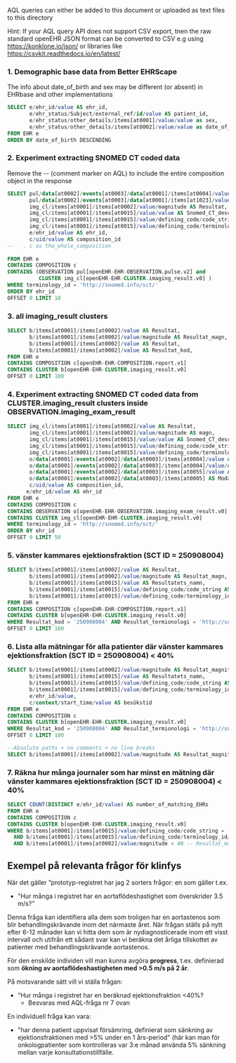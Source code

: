 AQL queries can either be added to this document or uploaded as text files to this directory

Hint: If your AQL query API does not support CSV export, tnen the raw standard openEHR JSON format can be converted to CSV e.g using https://konklone.io/json/ or libraries like https://csvkit.readthedocs.io/en/latest/

### 1. Demographic base data from Better EHRScape
The info about date_of_birth and sex may be different (or absent) in EHRbase and other implementations
```SQL
SELECT e/ehr_id/value AS ehr_id,
       e/ehr_status/Subject/external_ref/id/value AS patient_id,
       e/ehr_status/other_details/items[at0001]/value/value as sex,
       e/ehr_status/other_details/items[at0002]/value/value as date_of_birth
FROM EHR e
ORDER BY date_of_birth DESCENDING
```

### 2. Experiment extracting SNOMED CT coded data

Remove the -- (comment marker on AQL) to include the entire composition object in the response

```SQL
SELECT pul/data[at0002]/events[at0003]/data[at0001]/items[at0004]/value AS frekvens,
       pul/data[at0002]/events[at0003]/data[at0001]/items[at1023]/value AS Rytm,
       img_cl/items[at0001]/items[at0002]/value/magnitude AS Resultat,
       img_cl/items[at0001]/items[at0015]/value/value AS Snomed_CT_description,
       img_cl/items[at0001]/items[at0015]/value/defining_code/code_string AS Snomed_CT_code,
       img_cl/items[at0001]/items[at0015]/value/defining_code/terminology_id/value AS terminology_id,
       e/ehr_id/value AS ehr_id,
       c/uid/value AS composition_id
--   , c as the_whole_composition
      
FROM EHR e
CONTAINS COMPOSITION c 
CONTAINS (OBSERVATION pul[openEHR-EHR-OBSERVATION.pulse.v2] and 
          CLUSTER img_cl[openEHR-EHR-CLUSTER.imaging_result.v0] ) 
WHERE terminology_id = 'http://snomed.info/sct/'
ORDER BY ehr_id
OFFSET 0 LIMIT 10
```

### 3. all imaging_result clusters

```SQL
SELECT b/items[at0001]/items[at0002]/value AS Resultat,
       b/items[at0001]/items[at0002]/value/magnitude AS Resultat_magn,
       b/items[at0001]/items[at0002]/value AS Resultat,
       b/items[at0001]/items[at0002]/value AS Resultat_kod,
FROM EHR e
CONTAINS COMPOSITION c[openEHR-EHR-COMPOSITION.report.v1] 
CONTAINS CLUSTER b[openEHR-EHR-CLUSTER.imaging_result.v0] 
OFFSET 0 LIMIT 100
```
### 4. Experiment extracting SNOMED CT coded data from CLUSTER.imaging_result clusters inside OBSERVATION.imaging_exam_result

```SQL
SELECT img_cl/items[at0001]/items[at0002]/value AS Resultat,
       img_cl/items[at0001]/items[at0002]/value/magnitude AS magn,
       img_cl/items[at0001]/items[at0015]/value/value AS Snomed_CT_description,
       img_cl/items[at0001]/items[at0015]/value/defining_code/code_string AS Snomed_CT_code,
       img_cl/items[at0001]/items[at0015]/value/defining_code/terminology_id/value AS terminology_id,
       o/data[at0001]/events[at0002]/data[at0003]/items[at0004]/value AS Undersökning,
       o/data[at0001]/events[at0002]/data[at0003]/items[at0004]/value/defining_code/code_string AS  Undersökning_kod,
       o/data[at0001]/events[at0002]/data[at0003]/items[at0055]/value AS Anatomisk_lokalisation,
       o/data[at0001]/events[at0002]/data[at0003]/items[at0005] AS Modalitet,
       c/uid/value AS composition_id,
      e/ehr_id/value AS ehr_id
FROM EHR e
CONTAINS COMPOSITION c 
CONTAINS OBSERVATION o[openEHR-EHR-OBSERVATION.imaging_exam_result.v0] 
CONTAINS CLUSTER img_cl[openEHR-EHR-CLUSTER.imaging_result.v0] 
WHERE terminology_id = 'http://snomed.info/sct/'
ORDER BY ehr_id
OFFSET 0 LIMIT 50
```

### 5. vänster kammares ejektionsfraktion (SCT ID = 250908004)

```SQL
SELECT b/items[at0001]/items[at0002]/value AS Resultat,
       b/items[at0001]/items[at0002]/value/magnitude AS Resultat_magn,
       b/items[at0001]/items[at0015]/value AS Resultatets_namn,
       b/items[at0001]/items[at0015]/value/defining_code/code_string AS Resultat_kod,
       b/items[at0001]/items[at0015]/value/defining_code/terminology_id/value AS Resultat_termionologi
FROM EHR e
CONTAINS COMPOSITION c[openEHR-EHR-COMPOSITION.report.v1] 
CONTAINS CLUSTER b[openEHR-EHR-CLUSTER.imaging_result.v0] 
WHERE Resultat_kod = '250908004' AND Resultat_termionologi = 'http://snomed.info/sct/'
OFFSET 0 LIMIT 100
```
### 6. Lista alla mätningar för alla patienter där vänster kammares ejektionsfraktion (SCT ID = 250908004) < 40%

```SQL
SELECT b/items[at0001]/items[at0002]/value/magnitude AS Resultat_magnitud,
       b/items[at0001]/items[at0015]/value AS Resultatets_namn,
       b/items[at0001]/items[at0015]/value/defining_code/code_string AS Resultat_kod,
       b/items[at0001]/items[at0015]/value/defining_code/terminology_id/value AS Resultat_termionologi,
       e/ehr_id/value,
       c/context/start_time/value AS besökstid
FROM EHR e
CONTAINS COMPOSITION c
CONTAINS CLUSTER b[openEHR-EHR-CLUSTER.imaging_result.v0] 
WHERE Resultat_kod = '250908004' AND Resultat_termionologi = 'http://snomed.info/sct/' AND Resultat_magnitud < 40
OFFSET 0 LIMIT 100

--Absolute paths + no comments + no line breaks
SELECT b/items[at0001]/items[at0002]/value/magnitude AS Resultat_magnitud, b/items[at0001]/items[at0015]/value AS Resultatets_namn, b/items[at0001]/items[at0015]/value/defining_code/code_string AS Resultat_kod, b/items[at0001]/items[at0015]/value/defining_code/terminology_id/value AS Resultat_termionologi, e/ehr_id/value FROM EHR e CONTAINS COMPOSITION c CONTAINS CLUSTER b[openEHR-EHR-CLUSTER.imaging_result.v0] WHERE b/items[at0001]/items[at0015]/value/defining_code/code_string = '250908004' AND b/items[at0001]/items[at0015]/value/defining_code/terminology_id/value = 'http://snomed.info/sct/' AND b/items[at0001]/items[at0002]/value/magnitude < 40
```

### 7. Räkna hur många journaler som har minst en mätning där vänster kammares ejektionsfraktion (SCT ID = 250908004) < 40%
```SQL
SELECT COUNT(DISTINCT e/ehr_id/value) AS number_of_matching_EHRs 
FROM EHR e
CONTAINS COMPOSITION c
CONTAINS CLUSTER b[openEHR-EHR-CLUSTER.imaging_result.v0] 
WHERE b/items[at0001]/items[at0015]/value/defining_code/code_string = '250908004' -- Resultat_kod
  AND b/items[at0001]/items[at0015]/value/defining_code/terminology_id/value  = 'http://snomed.info/sct/'--Resultat_termionologi
  AND b/items[at0001]/items[at0002]/value/magnitude < 40 -- Resultat_magnitud
```

## Exempel på relevanta frågor för klinfys

När det gäller ”prototyp-registret har jag 2 sorters frågor: en som gäller t.ex. 
* "Hur många i registret har en aortaflödeshastighet som överskrider 3.5 m/s?” 
 
Denna fråga kan identifiera alla dem som troligen har en aortastenos som blir behandlingskrävande inom det närmaste året. När frågan ställs på nytt efter 6-12 månader kan vi hitta dem som är nydiagnosticerade inom ett visst intervall och utifrån ett sådant svar kan vi beräkna det årliga tillskottet av patienter med behandlingskrävande aortastenos.

För den enskilde individen vill man kunna avgöra **progress**, t.ex. definierad som **ökning av aortaflödeshastigheten med >0.5 m/s på 2 år**.

På motsvarande sätt vill vi ställa frågan: 
* ”Hur många i registret har en beräknad ejektionsfraktion <40%?
     * Besvaras med AQL-fråga nr 7 ovan

En individuell fråga kan vara: 
* "har denna patient uppvisat försämring, definierat som sänkning av ejektionsfraktionen med >5% under en 1 års-period"
(här kan man för onkologpatienter som kontrolleras var 3:e månad använda 5% sänkning mellan varje konsultationstillfälle.

